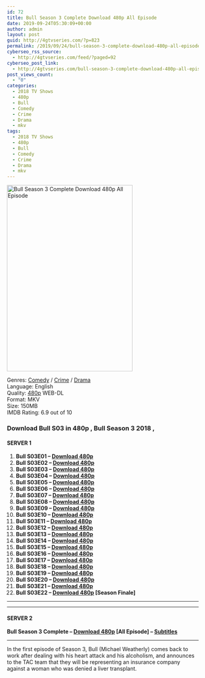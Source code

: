```yaml
---
id: 72
title: Bull Season 3 Complete Download 480p All Episode
date: 2019-09-24T05:30:09+00:00
author: admin
layout: post
guid: http://4gtvseries.com/?p=823
permalink: /2019/09/24/bull-season-3-complete-download-480p-all-episode/
cyberseo_rss_source:
  - http://4gtvseries.com/feed/?paged=92
cyberseo_post_link:
  - http://4gtvseries.com/bull-season-3-complete-download-480p-all-episode/
post_views_count:
  - "0"
categories:
  - 2018 TV Shows
  - 480p
  - Bull
  - Comedy
  - Crime
  - Drama
  - mkv
tags:
  - 2018 TV Shows
  - 480p
  - Bull
  - Comedy
  - Crime
  - Drama
  - mkv
---
```

<img loading="lazy" class="aligncenter" src="https://4.bp.blogspot.com/-by8A_WFqSec/XYm-GkBKNFI/AAAAAAAAAKA/bt6pmym0cFQMFwIOYnklEDy2dZsPdNaxwCK4BGAYYCw/s1600/Bull%2BSeason%2B3.jpg" alt="Bull Season 3 Complete Download 480p All Episode" width="330" height="488" />

Genres: <a href="http://4gtvseries.com/tag/comedy/" data-wpel-link="internal">Comedy</a> / <a href="http://4gtvseries.com/tag/crime/" data-wpel-link="internal">Crime</a> /&nbsp;<a href="http://4gtvseries.com/tag/drama/" data-wpel-link="internal">Drama</a>  
Language: English  
Quality:&nbsp;<a href="http://4gtvseries.com/tag/480p/" data-wpel-link="internal">480p</a> WEB-DL  
Format: MKV  
Size: 150MB  
IMDB Rating: 6.9 out of 10

### **Download Bull S03 in 480p , Bull Season 3 2018 ,&nbsp;**

#### <span><strong>SERVER 1</strong></span>

  1. **Bull S03E01 – <a href="http://slink.dl480p.xyz/eKID" data-wpel-link="external" target="_blank" rel="nofollow external noopener noreferrer" class="wpel-icon-left"><i class="wpel-icon fa fa-download" aria-hidden="true"></i>Download 480p</a>**
  2. **Bull S03E02 – <a href="http://slink.dl480p.xyz/Fqjwnq1J" data-wpel-link="external" target="_blank" rel="nofollow external noopener noreferrer" class="wpel-icon-left"><i class="wpel-icon fa fa-download" aria-hidden="true"></i>Download 480p</a>**
  3. **Bull S03E03 – <a href="http://slink.dl480p.xyz/RH1w" data-wpel-link="external" target="_blank" rel="nofollow external noopener noreferrer" class="wpel-icon-left"><i class="wpel-icon fa fa-download" aria-hidden="true"></i>Download 480p</a>**
  4. **Bull S03E04 – <a href="http://slink.dl480p.xyz/N4fqj" data-wpel-link="external" target="_blank" rel="nofollow external noopener noreferrer" class="wpel-icon-left"><i class="wpel-icon fa fa-download" aria-hidden="true"></i>Download 480p</a>**
  5. **Bull S03E05 – <a href="http://slink.dl480p.xyz/3OKBn" data-wpel-link="external" target="_blank" rel="nofollow external noopener noreferrer" class="wpel-icon-left"><i class="wpel-icon fa fa-download" aria-hidden="true"></i>Download 480p</a>**
  6. **Bull S03E06 – <a href="http://slink.dl480p.xyz/7UXU2" data-wpel-link="external" target="_blank" rel="nofollow external noopener noreferrer" class="wpel-icon-left"><i class="wpel-icon fa fa-download" aria-hidden="true"></i>Download 480p</a>**
  7. **Bull S03E07 – <a href="http://slink.dl480p.xyz/yZ8U" data-wpel-link="external" target="_blank" rel="nofollow external noopener noreferrer" class="wpel-icon-left"><i class="wpel-icon fa fa-download" aria-hidden="true"></i>Download 480p</a>**
  8. **Bull S03E08 – <a href="http://slink.dl480p.xyz/Lp45NG3" data-wpel-link="external" target="_blank" rel="nofollow external noopener noreferrer" class="wpel-icon-left"><i class="wpel-icon fa fa-download" aria-hidden="true"></i>Download 480p</a>**
  9. **Bull S03E09 – <a href="http://slink.dl480p.xyz/Mp4PLNA" data-wpel-link="external" target="_blank" rel="nofollow external noopener noreferrer" class="wpel-icon-left"><i class="wpel-icon fa fa-download" aria-hidden="true"></i>Download 480p</a>**
 10. **Bull S03E10 – <a href="http://slink.dl480p.xyz/IsCXyI" data-wpel-link="external" target="_blank" rel="nofollow external noopener noreferrer" class="wpel-icon-left"><i class="wpel-icon fa fa-download" aria-hidden="true"></i>Download 480p</a>**
 11. **Bull S03E11 – <a href="http://slink.dl480p.xyz/U430M" data-wpel-link="external" target="_blank" rel="nofollow external noopener noreferrer" class="wpel-icon-left"><i class="wpel-icon fa fa-download" aria-hidden="true"></i>Download 480p</a>**
 12. **Bull S03E12 – <a href="http://slink.dl480p.xyz/peyw" data-wpel-link="external" target="_blank" rel="nofollow external noopener noreferrer" class="wpel-icon-left"><i class="wpel-icon fa fa-download" aria-hidden="true"></i>Download 480p</a>**
 13. **Bull S03E13 – <a href="http://slink.dl480p.xyz/mRvzTJ" data-wpel-link="external" target="_blank" rel="nofollow external noopener noreferrer" class="wpel-icon-left"><i class="wpel-icon fa fa-download" aria-hidden="true"></i>Download 480p</a>**
 14. **Bull S03E14 – <a href="http://slink.dl480p.xyz/fuN7LT1" data-wpel-link="external" target="_blank" rel="nofollow external noopener noreferrer" class="wpel-icon-left"><i class="wpel-icon fa fa-download" aria-hidden="true"></i>Download 480p</a>**
 15. **Bull S03E15 – <a href="http://slink.dl480p.xyz/AF4w" data-wpel-link="external" target="_blank" rel="nofollow external noopener noreferrer" class="wpel-icon-left"><i class="wpel-icon fa fa-download" aria-hidden="true"></i>Download 480p</a>**
 16. **Bull S03E16 – <a href="http://slink.dl480p.xyz/v3UQgFmF" data-wpel-link="external" target="_blank" rel="nofollow external noopener noreferrer" class="wpel-icon-left"><i class="wpel-icon fa fa-download" aria-hidden="true"></i>Download 480p</a>**
 17. **Bull S03E17 – <a href="http://slink.dl480p.xyz/6j1mvRVg" data-wpel-link="external" target="_blank" rel="nofollow external noopener noreferrer" class="wpel-icon-left"><i class="wpel-icon fa fa-download" aria-hidden="true"></i>Download 480p</a>**
 18. **Bull S03E18 – <a href="http://slink.dl480p.xyz/PLLv4u" data-wpel-link="external" target="_blank" rel="nofollow external noopener noreferrer" class="wpel-icon-left"><i class="wpel-icon fa fa-download" aria-hidden="true"></i>Download 480p</a>**
 19. **Bull S03E19 – <a href="http://slink.dl480p.xyz/vSX4W" data-wpel-link="external" target="_blank" rel="nofollow external noopener noreferrer" class="wpel-icon-left"><i class="wpel-icon fa fa-download" aria-hidden="true"></i>Download 480p</a>**
 20. **Bull S03E20 – <a href="http://slink.dl480p.xyz/b6prvU" data-wpel-link="external" target="_blank" rel="nofollow external noopener noreferrer" class="wpel-icon-left"><i class="wpel-icon fa fa-download" aria-hidden="true"></i>Download 480p</a>**
 21. **Bull S03E21 – <a href="http://slink.dl480p.xyz/pdX6I3" data-wpel-link="external" target="_blank" rel="nofollow external noopener noreferrer" class="wpel-icon-left"><i class="wpel-icon fa fa-download" aria-hidden="true"></i>Download 480p</a>**
 22. **Bull S03E22 – <a href="http://slink.dl480p.xyz/sepcUhJT" data-wpel-link="external" target="_blank" rel="nofollow external noopener noreferrer" class="wpel-icon-left"><i class="wpel-icon fa fa-download" aria-hidden="true"></i>Download 480p</a> [Season Finale]**

* * *

* * *

#### <span><strong>SERVER 2</strong></span>

**Bull Season 3 Complete – <a href="http://dl480p.xyz/591/" data-wpel-link="external" target="_blank" rel="nofollow external noopener noreferrer" class="wpel-icon-left"><i class="wpel-icon fa fa-download" aria-hidden="true"></i>Download 480p</a> [All Episode] – <a href="https://subscene.com/subtitles/bull-third-season" data-wpel-link="external" target="_blank" rel="nofollow external noopener noreferrer" class="wpel-icon-left"><i class="wpel-icon fa fa-download" aria-hidden="true"></i>Subtitles</a>**

* * *

In the first episode of Season 3, Bull (Michael Weatherly) comes back to work after dealing with his heart attack and his alcoholism, and announces to the TAC team that they will be representing an insurance company against a woman who was denied a liver transplant.

<div align="center">
</div>